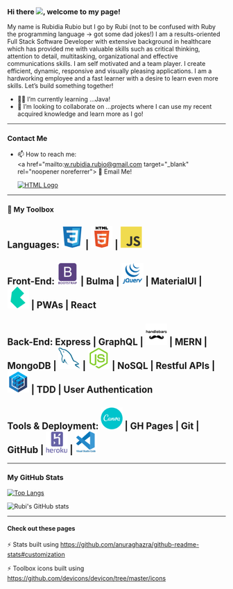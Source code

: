 ### Hi there <img src="https://media.tenor.com/images/3b388fe03da271d2674faf85eb7c3fcd/tenor.gif" width="50px">, welcome to my page!

My name is Rubidia Rubio but I go by Rubi (not to be confused with Ruby the programming language -> got some dad jokes!) I am a results-oriented Full Stack Software Developer with extensive background in healthcare which has provided me with valuable skills such as critical thinking, attention to detail, multitasking, organizational and effective communications skills. I am self motivated and a team player. I create efficient, dynamic, responsive and visually pleasing applications. I am a hardworking employee and a fast learner with a desire to learn even more skills. Let’s build something together!

- 👩‍💻 I’m currently learning ...Java!
- 💞️ I’m looking to collaborate on ...projects where I can use my recent acquired knowledge and learn more as I go! 

---

### Contact Me

- 📫 How to reach me:  
        <a href="mailto:w.rubidia.rubio@gmail.com target="_blank" rel="noopener noreferrer">
    📧 Email Me!
        </a>
            
     <a href='https://linkedin.com/in/rubidia-rubio-in/' target="_blank" rel="noopener noreferrer">
        <img src="https://icons-for-free.com/iconfiles/png/512/linked+linkedin+logo+social+icon-1320191784782940875.png" alt="HTML Logo" width="25"> 
     </a>

---

### 🧰 My Toolbox
        
## Languages: <img src="https://github.com/devicons/devicon/blob/master/icons/css3/css3-original.svg" alt="CSS Logo" width="50" height="50"> | <img src="https://github.com/devicons/devicon/blob/master/icons/html5/html5-original-wordmark.svg" alt="HTML Logo" width="50" height="50"> | <img src="https://github.com/devicons/devicon/blob/master/icons/javascript/javascript-original.svg" alt="JavaScript Logo" width="50" height="50">
        
## Front-End: <img src="https://github.com/devicons/devicon/blob/master/icons/bootstrap/bootstrap-plain-wordmark.svg" alt="Bootstrap logo" width="50" height="50"> | Bulma | <img src="https://github.com/devicons/devicon/blob/master/icons/jquery/jquery-plain-wordmark.svg" alt="JQuery Logo" width="50" height="50"> | MaterialUI | <img src="https://github.com/devicons/devicon/blob/master/icons/bulma/bulma-plain.svg" alt="Bulma logo" width="50" height="50"> | PWAs | React 
        
## Back-End: Express | GraphQL | <img src="https://github.com/devicons/devicon/blob/master/icons/handlebars/handlebars-original-wordmark.svg" alt="Handlebars logo" width="50" height="50"> | MERN | MongoDB | <img src="https://github.com/devicons/devicon/blob/master/icons/mysql/mysql-plain.svg" alt="MySQL logo" width="50" height="50"> | <img src="https://github.com/devicons/devicon/blob/master/icons/nodejs/nodejs-original.svg" alt="Node.js Logo" width="50" height="50"> | NoSQL | Restful APIs | <img src="https://github.com/devicons/devicon/blob/master/icons/sequelize/sequelize-original.svg" alt="Sequelize logo" width="50" height="50"> | TDD | User Authentication

## Tools & Deployment: <img src="https://github.com/devicons/devicon/blob/master/icons/canva/canva-original.svg" alt="Canva logo" width="50" height="50"> | GH Pages | Git | GitHub | <img src="https://github.com/devicons/devicon/blob/master/icons/heroku/heroku-plain-wordmark.svg" alt="Heroku logo" width="50" height="50"> | <img src="https://github.com/devicons/devicon/blob/master/icons/vscode/vscode-original-wordmark.svg" alt="VSCode logo" width="50" height="50">
 

---
### My GitHub Stats

[![Top Langs](https://github-readme-stats.vercel.app/api/top-langs/?username=rubiocode)](https://github.com/rubiocode/github-readme-stats)



![Rubi's GitHub stats](https://github-readme-stats.vercel.app/api?username=rubiocode&show_icons=true&theme=synthwave)
 
---
#### Check out these pages 

⚡ Stats built using https://github.com/anuraghazra/github-readme-stats#customization

⚡ Toolbox icons built using https://github.com/devicons/devicon/tree/master/icons
<!---
rubiocode/rubiocode is a ✨ special ✨ repository because its `README.md` (this file) appears on your GitHub profile.
You can click the Preview link to take a look at your changes.
--->
